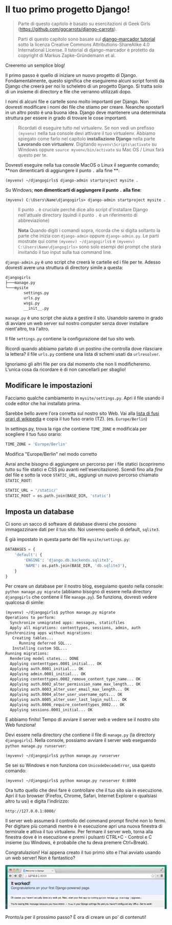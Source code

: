# Il tuo primo progetto Django!

> Parte di questo capitolo è basato su esercitazioni di Geek Girls (https://github.com/ggcarrots/django-carrots).
> 
> Parti di questo capitolo sono basate sul [django-marcador tutorial][1] sotto la licenza Creative Commons Attributions-ShareAlike 4.0 International License. Il tutorial di django-marcador è protetto da copyright di Markus Zapke-Gründemann et al.

 [1]: http://django-marcador.keimlink.de/

Creeremo un semplice blog!

Il primo passo è quello di iniziare un nuovo progetto di Django. Fondamentalmente, questo significa che eseguiremo alcuni script forniti da Django che creerà per noi lo scheletro di un progetto Django. Si tratta solo di un insieme di directory e file che verranno utilizzati dopo.

I nomi di alcuni file e cartelle sono molto importanti per Django. Non dovresti modificare i nomi dei file che stiamo per creare. Neanche spostarli in un altro posto è una buona idea. Django deve mantenere una determinata struttura per essere in grado di trovare le cose importanti.

> Ricordati di eseguire tutto nel virtualenv. Se non vedi un prefisso `(myvenv)` nella tua console devi attivare il tuo virtualenv. Abbiamo spiegato come farlo nel capitolo **installazione Django** nella parte **Lavorando con virtualenv**. Digitando `myvenv\Scripts\activate` su Windows oppure `source myvenv/bin/activate` su Mac OS / Linux farà questo per te.

Dovresti eseguire nella tua console MacOS o Linux il seguente comando; **non dimenticarti di aggiungere il punto `.` alla fine **:

    (myvenv) ~/djangogirls$ django-admin startproject mysite .
    

Su Windows; **non dimenticarti di aggiungere il punto `.` alla fine**:

    (myvenv) C:\Users\Name\djangogirls> django-admin startproject mysite .
    

> Il punto `.` è cruciale perché dice allo script d'installare Django nell'attuale directory (quindi il punto `.` è un riferimento di abbreviazione)
> 
> **Nota** Quando digiti i comandi sopra, ricorda che si digita soltanto la parte che inizia con `django-admin` oppure `django-admin.py`. Le parti mostrate qui come `(myvenv) ~/djangogirls$` e `(myvenv) C:\Users\Name\djangogirls>` sono solo esempi del prompt che starà invitando il tuo input sulla tua command line.

`django-admin.py` è uno script che creerà le cartelle ed i file per te. Adesso dovresti avere una struttura di directory simile a questa:

    djangogirls
    ├───manage.py
    └───mysite
            settings.py
            urls.py
            wsgi.py
            __init__.py
    

`manage.py` è uno script che aiuta a gestire il sito. Usandolo saremo in grado di avviare un web server sul nostro computer senza dover installare nient'altro, tra l'altro.

Il file `settings.py` contiene la configurazione del tuo sito web.

Ricordi quando abbiamo parlato di un postino che controlla dove rilasciare la lettera? il file `urls.py` contiene una lista di schemi usati da `urlresolver`.

Ignoriamo gli altri file per ora dal momento che non li modificheremo. L'unica cosa da ricordare è di non cancellarli per sbaglio!

## Modificare le impostazioni

Facciamo qualche cambiamento in `mysite/settings.py`. Apri il file usando il code editor che hai installato prima.

Sarebbe bello avere l'ora corretta sul nostro sito Web. Vai alla [lista di fusi orari di wikipedia][2] e copia il tuo fuso orario (TZ). (es. `Europe/Berlin`)

 [2]: https://en.wikipedia.org/wiki/List_of_tz_database_time_zones

In settings.py, trova la riga che contiene `TIME_ZONE` e modificala per scegliere il tuo fuso orario:

```python
TIME_ZONE = 'Europe/Berlin'
```

Modifica "Europe/Berlin" nel modo corretto

Avrai anche bisogno di aggiungere un percorso per i file statici (scopriremo tutto su file statici e CSS più avanti nell'esercitazione). Scendi fino alla *fine* del file e sotto la voce `STATIC_URL`, aggiungi un nuovo percorso chiamato `STATIC_ROOT`:

```python
STATIC_URL = '/static/'
STATIC_ROOT = os.path.join(BASE_DIR, 'static')
```

## Imposta un database

Ci sono un sacco di software di database diversi che possono immagazzinare dati per il tuo sito. Noi useremo quello di default, `sqlite3`.

È già impostato in questa parte del file `mysite/settings.py`:

```python
DATABASES = {
    'default': {
        'ENGINE': 'django.db.backends.sqlite3',
        'NAME': os.path.join(BASE_DIR, 'db.sqlite3'),
    }
}
```

Per creare un database per il nostro blog, eseguiamo questo nella console: `python manage.py migrate` (abbiamo bisogno di essere nella directory `djangogirls` che contiene il file `manage.py`). Se funziona, dovresti vedere qualcosa di simile:

    (myvenv) ~/djangogirls$ python manage.py migrate
    Operations to perform:
      Synchronize unmigrated apps: messages, staticfiles
      Apply all migrations: contenttypes, sessions, admin, auth
    Synchronizing apps without migrations:
       Creating tables...
          Running deferred SQL...
       Installing custom SQL...
    Running migrations:
      Rendering model states... DONE
      Applying contenttypes.0001_initial... OK
      Applying auth.0001_initial... OK
      Applying admin.0001_initial... OK
      Applying contenttypes.0002_remove_content_type_name... OK
      Applying auth.0002_alter_permission_name_max_length... OK
      Applying auth.0003_alter_user_email_max_length... OK
      Applying auth.0004_alter_user_username_opts... OK
      Applying auth.0005_alter_user_last_login_null... OK
      Applying auth.0006_require_contenttypes_0002... OK
      Applying sessions.0001_initial... OK
    

E abbiamo finito! Tempo di avviare il server web e vedere se il nostro sito Web funziona!

Devi essere nella directory che contiene il file di `manage.py` (la directory `djangogirls`). Nella console, possiamo avviare il server web eseguendo `python manage.py runserver`:

    (myvenv) ~/djangogirls$ python manage.py runserver
    

Se sei su Windows e non funziona con `UnicodeDecodeError`, usa questo comando:

    (myvenv) ~/djangogirls$ python manage.py runserver 0:8000
    

Ora tutto quello che devi fare è controllare che il tuo sito sia in esecuzione. Apri il tuo browser (Firefox, Chrome, Safari, Internet Explorer o qualsiasi altro tu usi) e digita l'indirizzo:

    http://127.0.0.1:8000/
    


Il server web assumerà il controllo del command prompt finché non lo fermi. Per digitare più comandi mentre è in esecuzione apri una nuova finestra di terminale e attiva il tuo virtualenv. Per fermare il server web, torna alla finestra dove è in esecuzione e premi i pulsanti CTRL+C - Control e C insieme (su Windows, è probabile che tu deva premere Ctrl+Break).

Congratulazioni! Hai appena creato il tuo primo sito e l'hai avviato usando un web server! Non è fantastico?

![Ha funzionato!][3]

 [3]: images/it_worked2.png

Pronto/a per il prossimo passo? È ora di creare un po' di contenuti!
